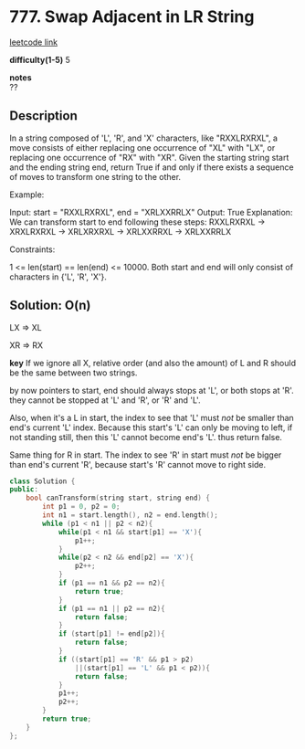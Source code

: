 # 777. Swap Adjacent in LR String

[leetcode link](https://leetcode.com/problems/swap-adjacent-in-lr-string/)

**difficulty(1-5)** 
5

**notes**   
??

## Description

In a string composed of 'L', 'R', and 'X' characters, like "RXXLRXRXL", a move consists of either replacing one occurrence of "XL" with "LX", or replacing one occurrence of "RX" with "XR". Given the starting string start and the ending string end, return True if and only if there exists a sequence of moves to transform one string to the other.

Example:

Input: start = "RXXLRXRXL", end = "XRLXXRRLX"
Output: True
Explanation:
We can transform start to end following these steps:
RXXLRXRXL ->
XRXLRXRXL ->
XRLXRXRXL ->
XRLXXRRXL ->
XRLXXRRLX
 

Constraints:

1 <= len(start) == len(end) <= 10000.
Both start and end will only consist of characters in {'L', 'R', 'X'}.

## Solution: O(n)

LX => XL

XR => RX

**key**     If we ignore all X, relative order (and also the amount) of L and R should be the same between two strings.

by now pointers to start, end should always stops at 'L', or both stops at 'R'. they cannot be stopped at 'L' and 'R', or 'R' and 'L'.

Also, when it's a L in start, the index to see that 'L' must *not* be smaller than end's current 'L' index. Because this start's 'L' can only be moving to left, if not standing still, then this 'L' cannot become end's 'L'. thus return false. 

Same thing for R in start. The index to see 'R' in start must *not* be bigger than end's current 'R', because start's 'R' cannot move to right side.

```c++
class Solution {
public:
    bool canTransform(string start, string end) {
        int p1 = 0, p2 = 0;
        int n1 = start.length(), n2 = end.length();
        while (p1 < n1 || p2 < n2){
            while(p1 < n1 && start[p1] == 'X'){
                p1++;
            }
            while(p2 < n2 && end[p2] == 'X'){
                p2++;
            }
            if (p1 == n1 && p2 == n2){
                return true;
            }
            if (p1 == n1 || p2 == n2){
                return false;
            }
            if (start[p1] != end[p2]){
                return false;
            }
            if ((start[p1] == 'R' && p1 > p2) 
                ||(start[p1] == 'L' && p1 < p2)){
                return false;
            }
            p1++;
            p2++;
        }
        return true;
    }
};
```